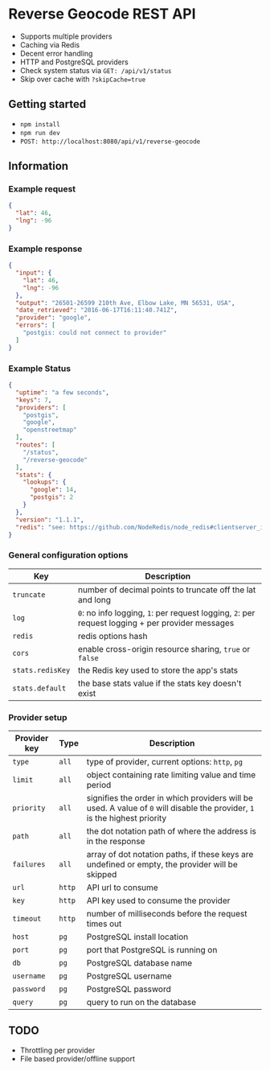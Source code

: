 # Reverse Geocode REST API

* Supports multiple providers
* Caching via Redis
* Decent error handling
* HTTP and PostgreSQL providers
* Check system status via `GET: /api/v1/status`
* Skip over cache with `?skipCache=true`

## Getting started

* `npm install`
* `npm run dev`
* `POST: http://localhost:8080/api/v1/reverse-geocode`


## Information

### Example request

```json
{
  "lat": 46,
  "lng": -96
}
```

### Example response

```json
{
  "input": {
    "lat": 46,
    "lng": -96
  },
  "output": "26501-26599 210th Ave, Elbow Lake, MN 56531, USA",
  "date_retrieved": "2016-06-17T16:11:40.741Z",
  "provider": "google",
  "errors": [
    "postgis: could not connect to provider"
  ]
}
```

### Example Status

```json
{
  "uptime": "a few seconds",
  "keys": 7,
  "providers": [
    "postgis",
    "google",
    "openstreetmap"
  ],
  "routes": [
    "/status",
    "/reverse-geocode"
  ],
  "stats": {
    "lookups": {
      "google": 14,
      "postgis": 2
    }
  },
  "version": "1.1.1",
  "redis": "see: https://github.com/NodeRedis/node_redis#clientserver_info"
}
```

### General configuration options

|Key|Description|
|---|-----------|
|`truncate`|number of decimal points to truncate off the lat and long|
|`log`|`0`: no info logging, `1`: per request logging, `2`: per request logging + per provider messages|
|`redis`|redis options hash|
|`cors`|enable cross-origin resource sharing, `true` or `false`|
|`stats.redisKey`|the Redis key used to store the app's stats|
|`stats.default`|the base stats value if the stats key doesn't exist|

### Provider setup

|Provider key|Type|Description|
|------------|----|-----------|
|`type`|`all`|type of provider, current options: `http`, `pg`|
|`limit`|`all`|object containing rate limiting value and time period|
|`priority`|`all`|signifies the order in which providers will be used. A value of `0` will disable the provider, `1` is the highest priority|
|`path`|`all`|the dot notation path of where the address is in the response|
|`failures`|`all`|array of dot notation paths, if these keys are undefined or empty, the provider will be skipped|
|`url`|`http`|API url to consume|
|`key`|`http`|API key used to consume the provider|
|`timeout`|`http`|number of milliseconds before the request times out|
|`host`|`pg`|PostgreSQL install location|
|`port`|`pg`|port that PostgreSQL is running on|
|`db`|`pg`|PostgreSQL database name|
|`username`|`pg`|PostgreSQL username|
|`password`|`pg`|PostgreSQL password|
|`query`|`pg`|query to run on the database|

## TODO

* Throttling per provider
* File based provider/offline support
